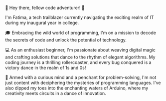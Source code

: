 👋 Hey there, fellow code adventurer! 🚀

I'm Fatima, a tech trailblazer currently navigating the exciting realm of IT during my inaugural year in college. 

🎓 Embracing the wild world of programming, I'm on a mission to decode the secrets of code and unlock the potential of technology.

💻 As an enthusiast beginner, I'm passionate about weaving digital magic and crafting solutions that dance to the rhythm of elegant algorithms. My coding journey is a thrilling rollercoaster, and every bug conquered is a victory dance in the realm of 1s and 0s!

🔧 Armed with a curious mind and a penchant for problem-solving, I'm not just content with deciphering the mysteries of programming languages. I've also dipped my toes into the enchanting waters of Arduino, where my creativity meets circuits in a dance of innovation.
<!---
fatima-ali97/fatima-ali97 is a ✨ special ✨ repository because its `README.md` (this file) appears on your GitHub profile.
You can click the Preview link to take a look at your changes.
--->
